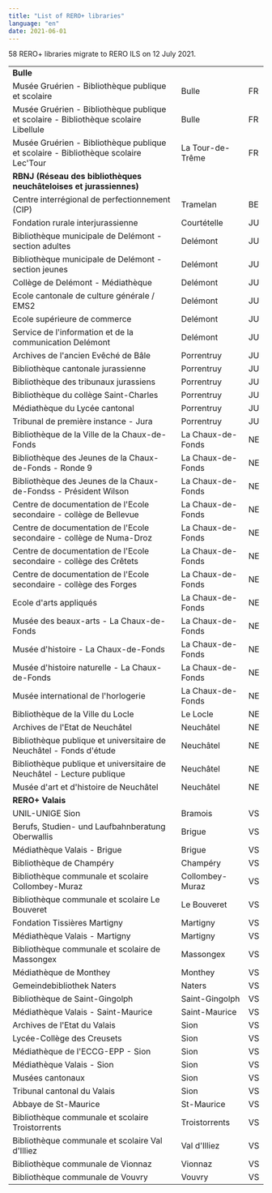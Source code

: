 ```yaml
---
title: "List of RERO+ libraries"
language: "en"
date: 2021-06-01
---
```


58 RERO+ libraries migrate to RERO ILS on 12 July 2021.

|  |  |  |
|-|-|-|
|**Bulle** | | |
| Musée Gruérien - Bibliothèque publique et scolaire | Bulle  | FR |
| Musée Gruérien - Bibliothèque publique et scolaire - Bibliothèque scolaire Libellule | Bulle  | FR |
| Musée Gruérien - Bibliothèque publique et scolaire - Bibliothèque scolaire Lec'Tour | La Tour-de-Trême | FR |
|**RBNJ (Réseau des bibliothèques neuchâteloises et jurassiennes)** | | |
| Centre interrégional de perfectionnement (CIP) | Tramelan | BE |
| Fondation rurale interjurassienne | Courtételle | JU |
| Bibliothèque municipale de Delémont - section adultes | Delémont | JU |
| Bibliothèque municipale de Delémont - section jeunes | Delémont | JU |
| Collège de Delémont - Médiathèque | Delémont | JU |
| Ecole cantonale de culture générale / EMS2 | Delémont | JU |
| Ecole supérieure de commerce | Delémont | JU |
| Service de l'information et de la communication Delémont | Delémont | JU |
| Archives de l'ancien Evêché de Bâle | Porrentruy | JU |
| Bibliothèque cantonale jurassienne | Porrentruy | JU |
| Bibliothèque des tribunaux jurassiens | Porrentruy | JU |
| Bibliothèque du collège Saint-Charles | Porrentruy | JU |
| Médiathèque du Lycée cantonal | Porrentruy | JU |
| Tribunal de première instance - Jura | Porrentruy | JU |
| Bibliothèque de la Ville de la Chaux-de-Fonds | La Chaux-de-Fonds | NE |
| Bibliothèque des Jeunes de la Chaux-de-Fonds - Ronde 9 | La Chaux-de-Fonds | NE |
| Bibliothèque des Jeunes de la Chaux-de-Fondss - Président Wilson | La Chaux-de-Fonds | NE |
| Centre de documentation de l'Ecole secondaire - collège de Bellevue | La Chaux-de-Fonds | NE |
| Centre de documentation de l'Ecole secondaire - collège de Numa-Droz | La Chaux-de-Fonds | NE |
| Centre de documentation de l'Ecole secondaire - collège des Crêtets | La Chaux-de-Fonds | NE |
| Centre de documentation de l'Ecole secondaire - collège des Forges | La Chaux-de-Fonds | NE |
| Ecole d'arts appliqués | La Chaux-de-Fonds | NE |
| Musée des beaux-arts - La Chaux-de-Fonds | La Chaux-de-Fonds | NE |
| Musée d'histoire - La Chaux-de-Fonds | La Chaux-de-Fonds | NE |
| Musée d'histoire naturelle - La Chaux-de-Fonds | La Chaux-de-Fonds | NE |
| Musée international de l'horlogerie | La Chaux-de-Fonds | NE |
| Bibliothèque de la Ville du Locle | Le Locle | NE |
| Archives de l'Etat de Neuchâtel | Neuchâtel | NE |
| Bibliothèque publique et universitaire de Neuchâtel - Fonds d'étude | Neuchâtel | NE |
| Bibliothèque publique et universitaire de Neuchâtel - Lecture publique | Neuchâtel | NE |
| Musée d'art et d'histoire de Neuchâtel | Neuchâtel | NE |
|**RERO+ Valais** | | |
| UNIL-UNIGE Sion | Bramois | VS |
| Berufs, Studien- und Laufbahnberatung Oberwallis | Brigue | VS |
| Médiathèque Valais - Brigue | Brigue | VS |
| Bibliothèque de Champéry | Champéry | VS |
| Bibliothèque communale et scolaire Collombey-Muraz | Collombey-Muraz | VS |
| Bibliothèque communale et scolaire Le Bouveret | Le Bouveret | VS |
| Fondation Tissières Martigny | Martigny | VS |
| Médiathèque Valais - Martigny | Martigny | VS |
| Bibliothèque communale et scolaire de Massongex | Massongex | VS |
| Médiathèque de Monthey | Monthey | VS |
| Gemeindebibliothek Naters | Naters | VS |
| Bibliothèque de Saint-Gingolph | Saint-Gingolph | VS |
| Médiathèque Valais - Saint-Maurice | Saint-Maurice | VS |
| Archives de l'Etat du Valais | Sion | VS |
| Lycée-Collège des Creusets | Sion | VS |
| Médiathèque de l'ECCG-EPP - Sion | Sion | VS |
| Médiathèque Valais - Sion | Sion | VS |
| Musées cantonaux | Sion | VS |
| Tribunal cantonal du Valais | Sion | VS |
| Abbaye de St-Maurice | St-Maurice | VS |
| Bibliothèque communale et scolaire Troistorrents | Troistorrents | VS |
| Bibliothèque communale et scolaire Val d'Illiez | Val d'Illiez | VS |
| Bibliothèque communale de Vionnaz | Vionnaz | VS |
| Bibliothèque communale de Vouvry | Vouvry | VS |

